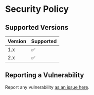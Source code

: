 # Security Policy

## Supported Versions

| Version | Supported          |
| ------- | ------------------ |
| 1.x   | :white_check_mark: |
| 2.x   | :white_check_mark: |

## Reporting a Vulnerability

Report any vulnerability [as an issue here](https://github.com/bitbrain/jekyll-dash/issues).
